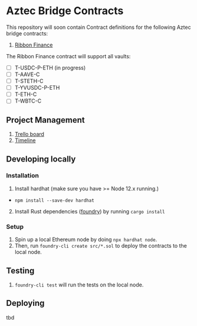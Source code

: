 # Aztec Bridge Contracts

This repository will soon contain Contract definitions for the following Aztec bridge contracts:

1. [Ribbon Finance](https://app.ribbon.finance/)

The Ribbon Finance contract will support all vaults:

- [ ] T-USDC-P-ETH (in progress)
- [ ] T-AAVE-C
- [ ] T-STETH-C 
- [ ] T-YVUSDC-P-ETH
- [ ] T-ETH-C
- [ ] T-WBTC-C 

## Project Management

1. [Trello board](https://trello.com/b/e2Ea7O8r/aztec-bridge-contracts)
2. [Timeline](https://docs.google.com/spreadsheets/d/1ozAdOdnwEVIBtU6AvkBCu58BDhdkSHD2OdxCBado0ec/edit?usp=sharing)

## Developing locally

### Installation 

1. Install hardhat (make sure you have >= Node 12.x running.)
- `npm install --save-dev hardhat`

2. Install Rust dependencies ([foundry](https://github.com/gakonst/foundry)) by running `cargo install`

### Setup
1. Spin up a local Ethereum node by doing `npx hardhat node`.
2. Then, run `foundry-cli create src/*.sol` to deploy the contracts to the local node.

## Testing 

1. `foundry-cli test` will run the tests on the local node.

## Deploying

tbd